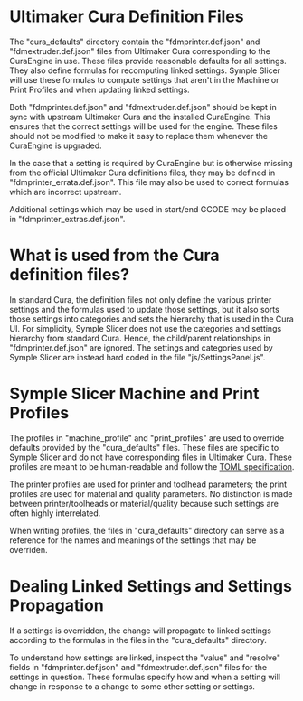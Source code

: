 Ultimaker Cura Definition Files
===============================

The "cura_defaults" directory contain the "fdmprinter.def.json" and
"fdmextruder.def.json" files from Ultimaker Cura corresponding to the
CuraEngine in use. These files provide reasonable defaults for all settings.
They also define formulas for recomputing linked settings. Symple Slicer
will use these formulas to compute settings that aren't in the Machine or
Print Profiles and when updating linked settings.

Both "fdmprinter.def.json" and "fdmextruder.def.json" should be kept in sync
with upstream Ultimaker Cura and the installed CuraEngine. This ensures that
the correct settings will be used for the engine. These files should not be
modified to make it easy to replace them whenever the CuraEngine is upgraded.

In the case that a setting is required by CuraEngine but is otherwise missing
from the official Ultimaker Cura definitions files, they may be defined in
"fdmprinter_errata.def.json". This file may also be used to correct formulas
which are incorrect upstream.

Additional settings which may be used in start/end GCODE may be placed in
"fdmprinter_extras.def.json".

What is used from the Cura definition files?
============================================

In standard Cura, the definition files not only define the various printer
settings and the formulas used to update those settings, but it also sorts
those settings into categories and sets the hierarchy that is used in the
Cura UI. For simplicity, Symple Slicer does not use the categories and
settings hierarchy from standard Cura. Hence, the child/parent relationships
in "fdmprinter.def.json" are ignored. The settings and categories used by
Symple Slicer are instead hard coded in the file "js/SettingsPanel.js".

Symple Slicer Machine and Print Profiles
========================================

The profiles in "machine_profile" and "print_profiles" are used to override
defaults provided by the "cura_defaults" files. These files are specific to
Symple Slicer and do not have corresponding files in Ultimaker Cura. These
profiles are meant to be human-readable and follow the [TOML specification].

The printer profiles are used for printer and toolhead parameters; the print
profiles are used for material and quality parameters. No distinction is
made between printer/toolheads or material/quality because such settings are
often highly interrelated.

When writing profiles, the files in "cura_defaults" directory can serve as a
reference for the names and meanings of the settings that may be overriden.

Dealing Linked Settings and Settings Propagation
================================================ 

If a settings is overridden, the change will propagate to linked settings
according to the formulas in the files in the "cura_defaults" directory.

To understand how settings are linked, inspect the "value" and "resolve"
fields in "fdmprinter.def.json" and "fdmextruder.def.json" files for the
settings in question. These formulas specify how and when a setting will
change in response to a change to some other setting or settings.


[TOML specification]: https://github.com/toml-lang/toml